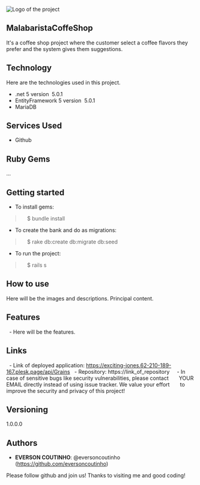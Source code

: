 ![Logo of the project](http://logo_link)

## MalabaristaCoffeShop

It's a coffee shop project where the customer select a coffee flavors they prefer and the system gives them suggestions.

## Technology 

Here are the technologies used in this project.

* .net 5 version  5.0.1
* EntityFramework 5 version  5.0.1
* MariaDB



## Services Used

* Github



## Ruby Gems
...

## Getting started

* To install gems:
>    $ bundle install
* To create the bank and do as migrations:
>    $ rake db:create db:migrate db:seed
* To run the project:
>    $ rails s

## How to use

Here will be the images and descriptions. Principal content.


## Features

  - Here will be the features.


## Links

  - Link of deployed application: https://exciting-jones.62-210-189-167.plesk.page/api/Grains
  - Repository: https://link_of_repository
    - In case of sensitive bugs like security vulnerabilities, please contact
      YOUR EMAIL directly instead of using issue tracker. We value your effort
      to improve the security and privacy of this project!


## Versioning

1.0.0.0


## Authors

* **EVERSON COUTINHO**: @eversoncoutinho (https://github.com/eversoncoutinho)


Please follow github and join us!
Thanks to visiting me and good coding!
